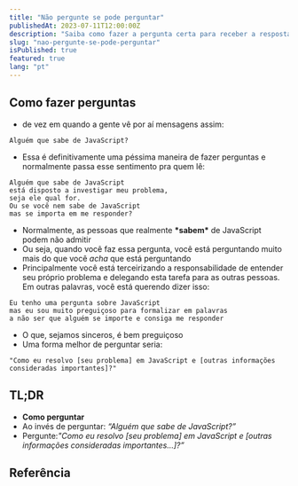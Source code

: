 ```yaml
---
title: "Não pergunte se pode perguntar"
publishedAt: 2023-07-11T12:00:00Z
description: "Saiba como fazer a pergunta certa para receber a resposta certa "
slug: "nao-pergunte-se-pode-perguntar"
isPublished: true
featured: true
lang: "pt"
---
```


## Como fazer perguntas

- de vez em quando a gente vê por aí mensagens assim:

```
Alguém que sabe de JavaScript?
```

- Essa é definitivamente uma péssima maneira de fazer perguntas e normalmente passa esse sentimento pra quem lê:

```
Alguém que sabe de JavaScript
está disposto a investigar meu problema,
seja ele qual for.
Ou se você nem sabe de JavaScript
mas se importa em me responder?
```

- Normalmente, as pessoas que realmente **\***sabem**\*** de JavaScript podem não admitir
- Ou seja, quando você faz essa pergunta, você está perguntando muito mais do que você _acha_ que está perguntando
- Principalmente você está terceirizando a responsabilidade de entender seu próprio problema e delegando esta tarefa para as outras pessoas. Em outras palavras, você está querendo dizer isso:

```
Eu tenho uma pergunta sobre JavaScript
mas eu sou muito preguiçoso para formalizar em palavras
a não ser que alguém se importe e consiga me responder
```

- O que, sejamos sinceros, é bem preguiçoso
- Uma forma melhor de perguntar seria:

```
"Como eu resolvo [seu problema] em JavaScript e [outras informações consideradas importantes]?"
```

## TL;DR

- **Como perguntar**
- Ao invés de perguntar: _“Alguém que sabe de JavaScript?”_
- Pergunte:_"Como eu resolvo [seu problema] em JavaScript e [outras informações consideradas importantes…]?”_

## Referência
